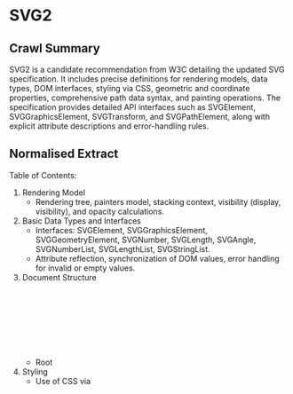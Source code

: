 # SVG2

## Crawl Summary
SVG2 is a candidate recommendation from W3C detailing the updated SVG specification. It includes precise definitions for rendering models, data types, DOM interfaces, styling via CSS, geometric and coordinate properties, comprehensive path data syntax, and painting operations. The specification provides detailed API interfaces such as SVGElement, SVGGraphicsElement, SVGTransform, and SVGPathElement, along with explicit attribute descriptions and error-handling rules.

## Normalised Extract
Table of Contents:
  1. Rendering Model
     - Rendering tree, painters model, stacking context, visibility (display, visibility), and opacity calculations.
  2. Basic Data Types and Interfaces
     - Interfaces: SVGElement, SVGGraphicsElement, SVGGeometryElement, SVGNumber, SVGLength, SVGAngle, SVGNumberList, SVGLengthList, SVGStringList.
     - Attribute reflection, synchronization of DOM values, error handling for invalid or empty values.
  3. Document Structure
     - Root <svg> element specifications, <g> grouping, <defs> for reusable definitions, <symbol>, <use> with shadow tree details, conditional processing with <switch> and attributes requiredExtensions and systemLanguage.
  4. Styling
     - Use of CSS via <style> element and external style sheets, presentation attributes, class and style, user agent defaults, and required CSS properties for proper rendering.
  5. Geometry Properties
     - Precise properties: cx, cy, r, rx, ry for circles and ellipses; x, y, width, height for rectangles; line coordinate properties.
  6. Coordinate Systems, Transformations and Units
     - Viewport definitions, viewBox, preserveAspectRatio, transform attribute syntax, transformation matrices, initial coordinate system, and DOM interfaces: SVGTransform, SVGTransformList, SVGAnimatedTransformList, SVGPreserveAspectRatio.
  7. Paths
     - <path> element detailed command listing: moveto, lineto, cubic and quadratic Bézier curves, elliptical arcs, closepath operations, and complete grammar specification.
  8. Basic Shapes
     - Detailed specifications for <rect>, <circle>, <ellipse>, <line>, <polyline>, <polygon> with corresponding DOM interfaces (SVGRectElement, SVGCircleElement, SVGEllipseElement, SVGLineElement, SVGPolylineElement, SVGPolygonElement).
  9. Text
     - Text elements <text>, <tspan>, <textPath>; attributes x, y, dx, dy, rotate; text layout algorithms, white-space management, text-anchor, kerning, baseline alignment; DOM interfaces: SVGTextElement, SVGTSpanElement, SVGTextPathElement.
  10. Embedded Content
     - Specifications for <image> and <foreignObject> elements, embedding HTML in SVG, DOM interfaces: SVGImageElement, SVGForeignObjectElement.
  11. Painting
     - Filling: fill, fill-rule, fill-opacity; Stroking: stroke, stroke-opacity, stroke-width, stroke-linecap, stroke-linejoin, stroke-dasharray, stroke-dashoffset; Marker symbols: <marker>, marker-start, marker-mid, marker-end; attributes for paint order and color interpolation; DOM interface: SVGMarkerElement.

## Supplementary Details
Key Technical Specifications:
- Rendering Model: Algorithms for stacking contexts and opacity blending, detailed in sections 3.2 to 3.6 of the spec.
- Data Types: Numerical precision rules, clamping for attribute values, and reflection mechanisms for DOM attributes (e.g., SVGNumber, SVGLength).
- Document Structure: The <svg> element must include a namespace declaration (http://www.w3.org/2000/svg) and support embedded modules (<defs>, <symbol>, <use>) with shadow trees for reusability.
- Styling: Inline style rules take precedence, CSS inheritance applies; required defaults include user agent style sheets that define element display and visibility.
- Geometry: Attributes such as cx, cy (for circles) and x, y, width, height (for rectangles) come with default units (px) if unspecified.
- Transformations: The transform property accepts matrix, translate, scale, rotate, skewX, skewY. The viewBox attribute is defined as min-x, min-y, width, height.
- Paths: The 'd' attribute for <path> follows a strict grammar with commands (M, m, L, l, H, h, V, v, C, c, Q, q, A, a, Z, z) and requires proper error handling for out-of-range parameters.
- API Interfaces: DOM interface definitions include method signatures and property types. For example, interface SVGElement may include getBBox() returning SVGRect with properties x, y, width, height.
- Configuration Options: Presentation attributes such as fill and stroke accept color values (e.g., rgb, hex) and numerical opacity values between 0 and 1. Stroke-dasharray defaults to none if not set.
- Troubleshooting: Debug SVG rendering by inspecting the DOM tree, verifying namespace declarations, and checking computed styles. Browser consoles can output errors when invalid attribute values are encountered; commands such as 'console.log(svgElement.getBBox())' may help diagnose layout issues.

## Reference Details
API Specifications and Code Patterns:
- Interface SVGElement:
  • Properties: id (DOMString), ownerSVGElement (SVGSVGElement)
  • Methods: getBBox() : SVGRect, getCTM() : SVGMatrix, getScreenCTM() : SVGMatrix
- Interface SVGGraphicsElement extends SVGElement
  • Additional properties: transform (SVGAnimatedTransformList)
- Interface SVGTransform:
  • Methods: setMatrix(matrix: SVGMatrix): void, setTranslate(tx: float, ty: float): void, setScale(sx: float, sy: float): void, setRotate(angle: float, cx: float, cy: float): void, setSkewX(angle: float): void, setSkewY(angle: float): void
- Code Example (Implementation Pattern):
  // Create an SVG circle element using the SVG DOM
  function createCircle(svgDoc, cx, cy, r) {
    var circle = svgDoc.createElementNS('http://www.w3.org/2000/svg', 'circle');
    circle.setAttribute('cx', cx.toString());
    circle.setAttribute('cy', cy.toString());
    circle.setAttribute('r', r.toString());
    circle.setAttribute('fill', '#FF0000');
    return circle;
  }

- SDK Method Signatures:
  • createElementNS(namespace: string, qualifiedName: string) : Element
  • setAttribute(name: string, value: string): void
  • getBBox() : SVGRect { x: number, y: number, width: number, height: number }
- Configuration Options:
  • fill: accepts any valid CSS color string (default: black if unspecified)
  • stroke: accepts any valid CSS color string (default: none)
  • stroke-width: numerical value with default 1 when specified.
  • transform: accepts strings in the form 'translate(x,y) rotate(angle)' etc.
- Best Practices:
  • Always declare the SVG namespace in the root element.
  • Use <defs> for symbol definitions to optimize reuse.
  • Validate path data against the SVG path grammar to prevent rendering errors.
  • For debugging, employ getBBox() and getCTM() methods to verify element positions.
- Troubleshooting Procedures:
  1. Verify namespace declarations using browser developer tools.
  2. Log getBBox() outputs: e.g., console.log(element.getBBox()) to inspect bounding boxes.
  3. Use browser console commands to inspect computed styles for fill, stroke, and transform properties.
  4. Check for errors in the console regarding invalid attribute values or parsing errors of the 'd' attribute.
  5. Test dynamic SVG modifications via script and review DOM changes in real time.

## Information Dense Extract
SVG2: Spec Candidate Rec, XML-based vector graphics; Rendering: painters model, stacking context, display/visibility, opacity; Data Types: SVGNumber, SVGLength, SVGAngle, synchronized DOM interfaces; Structure: <svg> namespace, <g>, <defs>, <symbol>, <use> with shadow trees; Styling: CSS integration via <style> and external sheets, presentation attributes; Geometry: cx,cy,r, rx,ry, x,y,width,height; Transform: viewBox, preserveAspectRatio, transform (matrix, translate, scale, rotate, skew); Paths: <path> d attribute grammar (M, L, C, Q, A, Z); Shapes: <rect>, <circle>, <ellipse>, <line>, <polyline>, <polygon>; Text: <text>, <tspan>, <textPath>, attributes x,y,dx,dy, rotate; Embedded: <image>, <foreignObject>; Painting: fill, fill-rule, fill-opacity, stroke, stroke-opacity, stroke-width, stroke-linecap, stroke-linejoin, stroke-dasharray, marker properties; API: SVGElement (getBBox, getCTM), SVGGraphicsElement, SVGTransform (setTranslate, setScale, etc.); Config: fill (CSS color), stroke (CSS color), stroke-width (number), transform (function string); Best Practices: namespace declaration, use <defs> for reuse, validate path grammar; Debug: use getBBox(), inspect computed styles, console logging.

## Sanitised Extract
Table of Contents:
  1. Rendering Model
     - Rendering tree, painters model, stacking context, visibility (display, visibility), and opacity calculations.
  2. Basic Data Types and Interfaces
     - Interfaces: SVGElement, SVGGraphicsElement, SVGGeometryElement, SVGNumber, SVGLength, SVGAngle, SVGNumberList, SVGLengthList, SVGStringList.
     - Attribute reflection, synchronization of DOM values, error handling for invalid or empty values.
  3. Document Structure
     - Root <svg> element specifications, <g> grouping, <defs> for reusable definitions, <symbol>, <use> with shadow tree details, conditional processing with <switch> and attributes requiredExtensions and systemLanguage.
  4. Styling
     - Use of CSS via <style> element and external style sheets, presentation attributes, class and style, user agent defaults, and required CSS properties for proper rendering.
  5. Geometry Properties
     - Precise properties: cx, cy, r, rx, ry for circles and ellipses; x, y, width, height for rectangles; line coordinate properties.
  6. Coordinate Systems, Transformations and Units
     - Viewport definitions, viewBox, preserveAspectRatio, transform attribute syntax, transformation matrices, initial coordinate system, and DOM interfaces: SVGTransform, SVGTransformList, SVGAnimatedTransformList, SVGPreserveAspectRatio.
  7. Paths
     - <path> element detailed command listing: moveto, lineto, cubic and quadratic Bzier curves, elliptical arcs, closepath operations, and complete grammar specification.
  8. Basic Shapes
     - Detailed specifications for <rect>, <circle>, <ellipse>, <line>, <polyline>, <polygon> with corresponding DOM interfaces (SVGRectElement, SVGCircleElement, SVGEllipseElement, SVGLineElement, SVGPolylineElement, SVGPolygonElement).
  9. Text
     - Text elements <text>, <tspan>, <textPath>; attributes x, y, dx, dy, rotate; text layout algorithms, white-space management, text-anchor, kerning, baseline alignment; DOM interfaces: SVGTextElement, SVGTSpanElement, SVGTextPathElement.
  10. Embedded Content
     - Specifications for <image> and <foreignObject> elements, embedding HTML in SVG, DOM interfaces: SVGImageElement, SVGForeignObjectElement.
  11. Painting
     - Filling: fill, fill-rule, fill-opacity; Stroking: stroke, stroke-opacity, stroke-width, stroke-linecap, stroke-linejoin, stroke-dasharray, stroke-dashoffset; Marker symbols: <marker>, marker-start, marker-mid, marker-end; attributes for paint order and color interpolation; DOM interface: SVGMarkerElement.

## Original Source
SVG 2 Specification
https://www.w3.org/TR/SVG2/

## Digest of SVG2

# SVG2 Specification Digest
Retrieved: 2023-10-09

# Overview
The SVG2 specification is a comprehensive candidate recommendation that defines a modernized version of Scalable Vector Graphics. The document details the syntax, DOM interfaces, rendering models, styling, coordinate systems, and more.

# Table of Contents
1. Rendering Model
2. Basic Data Types and Interfaces
3. Document Structure
4. Styling
5. Geometry Properties
6. Coordinate Systems, Transformations and Units
7. Paths
8. Basic Shapes
9. Text
10. Embedded Content
11. Painting: Filling, Stroking and Marker Symbols

# 1. Rendering Model
- Defines the rendering tree, painters model, stacking contexts, and the effects of CSS properties such as display, visibility, and opacity.
- Specifies how elements are rendered, including dynamic and static modes, and group opacity handling.

# 2. Basic Data Types and Interfaces
- Exact definitions for data types such as SVGNumber, SVGLength, SVGAngle.
- DOM interfaces: SVGElement, SVGGraphicsElement, SVGGeometryElement.
- List interfaces: SVGNumberList, SVGLengthList, SVGStringList.
- Reflectable attributes and synchronizing mechanisms with clear descriptions of initial values and error handling.

# 3. Document Structure
- Outlines the structure of an SVG document with the <svg> element as the root.
- Detailed specification for grouping (<g>), definitions (<defs>), symbols (<symbol>), and re-usable elements (<use>). 
- Conditional processing using the <switch> element and related attributes such as requiredExtensions and systemLanguage.

# 4. Styling
- Specifies the use of CSS for styling SVG content, including inline styles (<style> element) and external style sheets.
- Details element-specific styling using class and style attributes along with presentation attributes.
- Highlights the user agent style sheet and required CSS features for correct rendering.

# 5. Geometry Properties
- Detailed properties for shapes including cx, cy, r for circles; x, y, width, height for rectangles; and attributes for ellipses and line elements.

# 6. Coordinate Systems, Transformations and Units
- Provides the definitions for SVG viewports, viewBox attribute, and preserveAspectRatio.
- Includes transformation matrices via the transform attribute and details for units and intrinsic sizing.
- DOM interfaces: SVGTransform, SVGTransformList, SVGAnimatedTransformList, and SVGPreserveAspectRatio.

# 7. Paths
- Comprehensive description of the <path> element, including the d attribute with commands: moveto, lineto, closepath, cubic and quadratic Bézier curves, and elliptical arcs.
- Provides the grammar for path data and error handling for out-of-range parameters and zero-length segments.
- DOM interface: SVGPathElement.

# 8. Basic Shapes
- Specifications for basic shape elements (<rect>, <circle>, <ellipse>, <line>, <polyline>, <polygon>) and their associated DOM interfaces (SVGRectElement, SVGCircleElement, etc.).

# 9. Text
- Detailed definitions for text elements (<text>, <tspan>, <textPath>) including attributes (x, y, dx, dy, rotate) and font/glyph metrics.
- Describes text layout mechanisms, white-space handling, and properties such as text-anchor, kerning, and alignment-baseline.
- DOM interfaces: SVGTextElement, SVGTSpanElement, SVGTextPathElement.

# 10. Embedded Content
- Guidelines for embedding external content using the <image> and <foreignObject> elements.
- Specifies HTML elements within SVG subtrees and related DOM interfaces (SVGImageElement, SVGForeignObjectElement).

# 11. Painting: Filling, Stroking and Marker Symbols
- Specifies paint operations with fill properties (fill, fill-rule, fill-opacity) and stroke properties (stroke, stroke-opacity, stroke-width, stroke-linecap, stroke-linejoin, stroke-dasharray, stroke-dashoffset).
- Detailed explanation of markers with <marker> element and the properties marker-start, marker-mid, marker-end.
- Provides additional details on paint ordering (paint-order) and interpolation (color-interpolation), and rendering hints.
- DOM interface: SVGMarkerElement.

# Attribution
Data Size: 9220710 bytes; Links Found: 66664; No errors encountered.

## Attribution
- Source: SVG 2 Specification
- URL: https://www.w3.org/TR/SVG2/
- License: W3C Recommendation
- Crawl Date: 2025-04-27T11:47:26.256Z
- Data Size: 9220710 bytes
- Links Found: 66664

## Retrieved
2025-04-27

